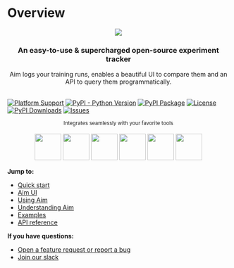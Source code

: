 # Overview

<div align="center">
  <img src="https://user-images.githubusercontent.com/13848158/154338760-edfe1885-06f3-4e02-87fe-4b13a403516b.png">
  <h3>An easy-to-use & supercharged open-source experiment tracker</h3>
  Aim logs your training runs, enables a beautiful UI to compare them and an API to query them programmatically.
</div>

<br/>

[![Platform Support](https://img.shields.io/badge/platform-Linux%20%7C%20macOS-blue)]()
[![PyPI - Python Version](https://img.shields.io/pypi/pyversions/aim)](https://pypi.org/project/aim/)
[![PyPI Package](https://img.shields.io/pypi/v/aim?color=yellow)](https://pypi.org/project/aim/)
[![License](https://img.shields.io/badge/License-Apache%202.0-orange.svg)](https://opensource.org/licenses/Apache-2.0)
[![PyPI Downloads](https://img.shields.io/pypi/dw/aim?color=green)](https://pypi.org/project/aim/)
[![Issues](https://img.shields.io/github/issues/aimhubio/aim)](http://github.com/aimhubio/aim/issues)

<div align="center">
  <sub>Integrates seamlessly with your favorite tools</sub><br/><br/>
  <img src="https://user-images.githubusercontent.com/13848158/96861310-f7239c00-1474-11eb-82a4-4fa6eb2c6bb1.jpg" width="60" />
  <img src="https://user-images.githubusercontent.com/13848158/96859323-6ba90b80-1472-11eb-9a6e-c60a90f11396.jpg" width="60" />
  <img src="https://user-images.githubusercontent.com/13848158/96861315-f854c900-1474-11eb-8e9d-c7a07cda8445.jpg" width="60" />
  <img src="https://user-images.githubusercontent.com/13848158/97086626-8b3c6180-1635-11eb-9e90-f215b898e298.png" width="60" />
  <img src="https://user-images.githubusercontent.com/13848158/112145238-8cc58200-8bf3-11eb-8d22-bbdb8809f2aa.png" width="60" />
  <img src="https://user-images.githubusercontent.com/13848158/118172152-17c93880-b43d-11eb-9169-785e4b52d89c.png" width="60" />
</div>

**Jump to:**
- [Quick start](quick_start/setup.html)
- [Aim UI](ui/overview.html)
- [Using Aim](using/manage_runs.html)
- [Understanding Aim](understanding/overview.html)
- [Examples](examples/images_explorer_gan.html)
- [API reference](quick_start/setup.html)



**If you have questions:**
- [Open a feature request or report a bug](https://github.com/aimhubio/aim/issues)
- [Join our slack](https://slack.aimstack.io/)